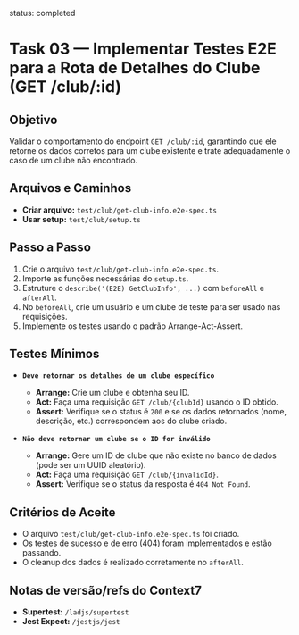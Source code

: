 status: completed

# Task 03 — Implementar Testes E2E para a Rota de Detalhes do Clube (GET /club/:id)

## Objetivo
Validar o comportamento do endpoint `GET /club/:id`, garantindo que ele retorne os dados corretos para um clube existente e trate adequadamente o caso de um clube não encontrado.

## Arquivos e Caminhos
- **Criar arquivo:** `test/club/get-club-info.e2e-spec.ts`
- **Usar setup:** `test/club/setup.ts`

## Passo a Passo
1.  Crie o arquivo `test/club/get-club-info.e2e-spec.ts`.
2.  Importe as funções necessárias do `setup.ts`.
3.  Estruture o `describe('(E2E) GetClubInfo', ...)` com `beforeAll` e `afterAll`.
4.  No `beforeAll`, crie um usuário e um clube de teste para ser usado nas requisições.
5.  Implemente os testes usando o padrão Arrange-Act-Assert.

## Testes Mínimos
- **`Deve retornar os detalhes de um clube específico`**
  - **Arrange:** Crie um clube e obtenha seu ID.
  - **Act:** Faça uma requisição `GET /club/{clubId}` usando o ID obtido.
  - **Assert:** Verifique se o status é `200` e se os dados retornados (nome, descrição, etc.) correspondem aos do clube criado.

- **`Não deve retornar um clube se o ID for inválido`**
  - **Arrange:** Gere um ID de clube que não existe no banco de dados (pode ser um UUID aleatório).
  - **Act:** Faça uma requisição `GET /club/{invalidId}`.
  - **Assert:** Verifique se o status da resposta é `404 Not Found`.

## Critérios de Aceite
- O arquivo `test/club/get-club-info.e2e-spec.ts` foi criado.
- Os testes de sucesso e de erro (404) foram implementados e estão passando.
- O cleanup dos dados é realizado corretamente no `afterAll`.

## Notas de versão/refs do Context7
- **Supertest:** `/ladjs/supertest`
- **Jest Expect:** `/jestjs/jest`
